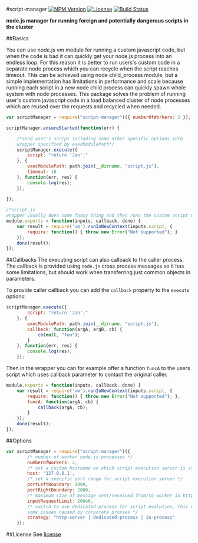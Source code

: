 #script-manager
[![NPM Version](http://img.shields.io/npm/v/script-manager.svg?style=flat-square)](https://npmjs.com/package/script-manager)
[![License](http://img.shields.io/npm/l/script-manager.svg?style=flat-square)](http://opensource.org/licenses/MIT)
[![Build Status](https://travis-ci.org/pofider/node-script-manager.png?branch=master)](https://travis-ci.org/pofider/node-script-manager)

**node.js manager for running foreign and potentially dangerous scripts in the cluster**


##Basics

You can use node.js vm module for running a custom javascript code, but when the code is bad it can quickly get your node.js process into an endless loop. For this reason it is better to run users's custom code in a separate node process which you can recycle when the script reaches timeout. This can be achieved using node child_process module, but a simple implementation has limitations in performance and scale because running each script in a new node child process can quickly spawn whole system with node processes. This package solves the problem of running user's custom javascript code in a load balanced cluster of node processes which are reused over the requests and recycled when needed.

```js
var scriptManager = require("script-manager")({ numberOfWorkers: 2 });

scriptManager.ensureStarted(function(err) {

	/*send user's script including some other specific options into
	wrapper specified by execModulePath*/
	scriptManager.execute({	
		script: "return 'Jan';"
	}, { 
		execModulePath: path.join(__dirname, "script.js"),
	    timeout: 10
	}, function(err, res) {
		console.log(res);
	});
	
});
```

```js
/*script.js
wrapper usually does some fancy thing and then runs the custom script using node.js vm module*/
module.exports = function(inputs, callback, done) {
	var result = require('vm').runInNewContext(inputs.script, {
		require: function() { throw new Error("Not supported"); }
	});
	done(result);
});
```

##Callbacks
The executing script can also callback to the caller process. The callback is provided using `node.js` cross process messages so it has some limitations, but should work when transferring just common objects in parameters. 

To provide caller callback you can add the `callback` property to the `execute` options:

```js
scriptManager.execute({	
		script: "return 'Jan';"
	}, { 
		execModulePath: path.join(__dirname, "script.js"),
	    callback: function(argA, argB, cb) {
		    cb(null, "foo");
	    }
	}, function(err, res) {
		console.log(res);
	});
```

Then in the wrapper you can for example offer a function `funcA` to the users script which uses callback parameter to contact the original caller.

```js
module.exports = function(inputs, callback, done) {
	var result = require('vm').runInNewContext(inputs.script, {
		require: function() { throw new Error("Not supported"); },
		funcA: function(argA, cb) {
			callback(argA, cb);
		}
	});
	done(result);
});
```

##Options

```js
var scriptManager = require("script-manager")({
 		/* number of worker node.js processes */
		numberOfWorkers: 2,
		/* set a custom hostname on which script execution server is started, useful is cloud environments where you need to set specific IP */
		host: '127.0.0.1',
		/* set a specific port range for script execution server */
		portLeftBoundary: 1000,
		portRightBoundary: 2000,
		/* maximum size of message sent/received from/to worker in http-server strategy*/
		inputRequestLimit: 200e6,
		/* switch to use dedicated process for script evalution, this can help with
		some issues caused by corporate proxies */
		strategy: "http-server | dedicated-process | in-process"
	});
```


##License
See [license](https://github.com/pofider/node-script-manager/blob/master/LICENSE)
